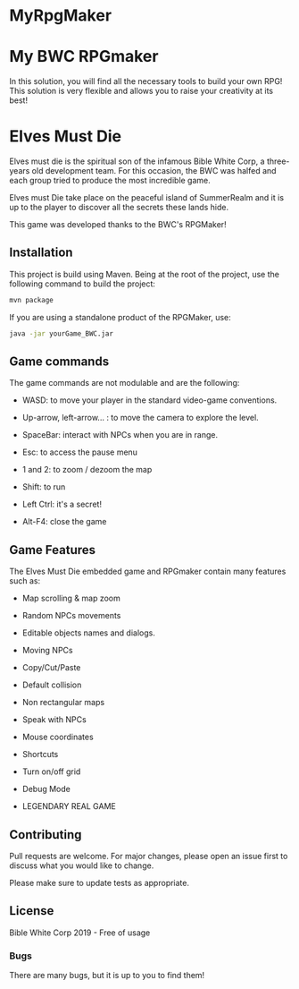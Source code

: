 # MyRpgMaker

# My BWC RPGmaker
In this solution, you will find all the necessary tools to build your own RPG!
This solution is very flexible and allows you to raise your creativity at its best!

# Elves Must Die
Elves must die is the spiritual son of the infamous Bible White Corp, a three-years old development team. 
For this occasion, the BWC was halfed and each group tried to produce the most incredible game.

Elves must Die take place on the peaceful island of SummerRealm and it is up to the player to discover all the secrets these lands hide.

This game was developed thanks to the BWC's RPGMaker!
## Installation

This project is build using Maven. Being at the root of the project, use the following command to build the project:

```bash
mvn package
```

If you are using a standalone product of the RPGMaker, use:
```bash
java -jar yourGame_BWC.jar
```
## Game commands

The game commands are not modulable and are the following:

- WASD: to move your player in the standard video-game conventions.

- Up-arrow, left-arrow... : to move the camera to explore the level.

- SpaceBar: interact with NPCs when you are in range.

- Esc: to access the pause menu

- 1 and 2: to zoom / dezoom the map

- Shift: to run

- Left Ctrl: it's a secret!

- Alt-F4: close the game

## Game Features
The Elves Must Die embedded game and RPGmaker contain many features such as:

- Map scrolling & map zoom

- Random NPCs movements

- Editable objects names and dialogs.

- Moving NPCs

- Copy/Cut/Paste

- Default collision

- Non rectangular maps

- Speak with NPCs

- Mouse coordinates

- Shortcuts

- Turn on/off grid

- Debug Mode

- LEGENDARY REAL GAME

## Contributing
Pull requests are welcome. For major changes, please open an issue first to discuss what you would like to change.

Please make sure to update tests as appropriate.

## License
Bible White Corp 2019 - Free of usage

### Bugs
There are many bugs, but it is up to you to find them!
